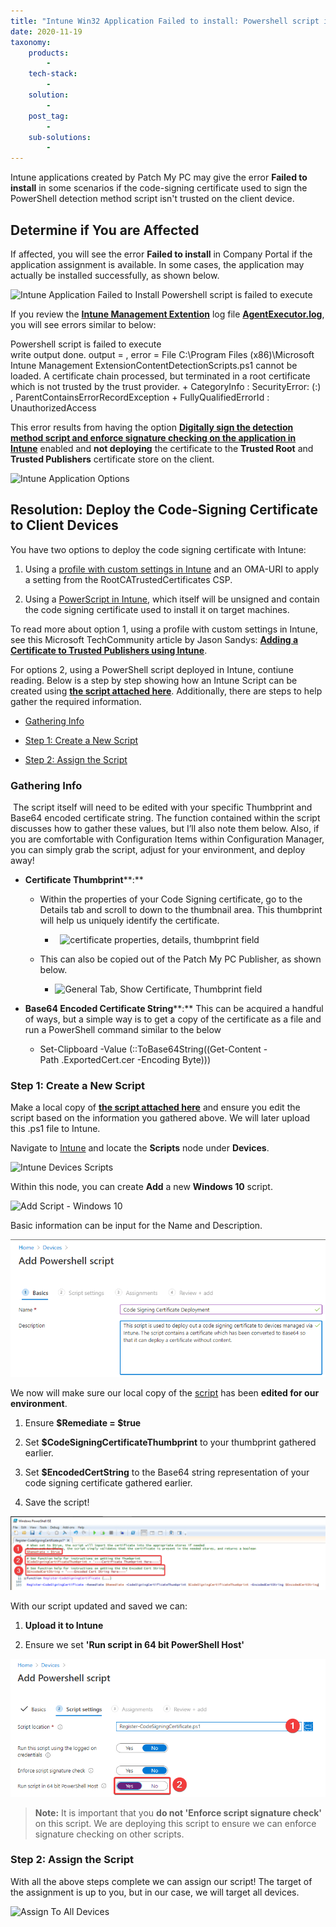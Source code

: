 ```yaml
---
title: "Intune Win32 Application Failed to install: Powershell script is failed to execute"
date: 2020-11-19
taxonomy:
    products:
        - 
    tech-stack:
        - 
    solution:
        - 
    post_tag:
        - 
    sub-solutions:
        - 
---
```


Intune applications created by Patch My PC may give the error **Failed to install** in some scenarios if the code-signing certificate used to sign the PowerShell detection method script isn't trusted on the client device.

## Determine if You are Affected

If affected, you will see the error **Failed to install** in Company Portal if the application assignment is available. In some cases, the application may actually be installed successfully, as shown below.

![Intune Application Failed to Install Powershell script is failed to execute](images/Intune-Application-Failed-to-Install-Powershell-script-is-failed-to-execute.png)

If you review the **[Intune Management Extention](https://docs.microsoft.com/en-us/mem/intune/apps/apps-win32-app-management#prerequisites)** log file **[AgentExecutor.log](https://patchmypc.com/collecting-log-files-for-patch-my-pc-support#application-troubleshooting-client-logs)**, you will see errors similar to below:

Powershell script is failed to execute  
write output done. output = , error = File C:\\Program Files (x86)\\Microsoft Intune Management ExtensionContentDetectionScripts.ps1 cannot be loaded. A certificate chain processed, but terminated in a root certificate which is not trusted by the trust provider. + CategoryInfo : SecurityError: (:) , ParentContainsErrorRecordException + FullyQualifiedErrorId : UnauthorizedAccess

This error results from having the option **[Digitally sign the detection method script and enforce signature checking on the application in Intune](/intune-application-creation-options#topic1)** enabled and **not deploying** the certificate to the **Trusted Root** and **Trusted Publishers** certificate store on the client.

![Intune Application Options](images/intune-application-options-in-patchmypc.png)

## Resolution: Deploy the Code-Signing Certificate to Client Devices

You have two options to deploy the code signing certificate with Intune:

1. Using a [profile with custom settings in Intune](https://docs.microsoft.com/en-gb/mem/intune/configuration/custom-settings-configure) and an OMA-URI to apply a setting from the RootCATrustedCertificates CSP.

3. Using a [PowerScript in Intune](https://docs.microsoft.com/en-us/mem/intune/apps/intune-management-extension), which itself will be unsigned and contain the code signing certificate used to install it on target machines.

To read more about option 1, using a profile with custom settings in Intune, see this Microsoft TechCommunity article by Jason Sandys: **[Adding a Certificate to Trusted Publishers using Intune](https://techcommunity.microsoft.com/t5/intune-customer-success/adding-a-certificate-to-trusted-publishers-using-intune/ba-p/1974488)**.

For options 2, using a PowerShell script deployed in Intune, contiune reading. Below is a step by step showing how an Intune Script can be created using **[the script attached here](/app/uploads/2025/06/Script_Register-CodeSigningCertificate.zip)**. Additionally, there are steps to help gather the required information.

- [Gathering Info](#GatherInfo)

- [Step 1: Create a New Script](#CreateScript)

- [Step 2: Assign the Script](#AssignScript)

### Gathering Info

 The script itself will need to be edited with your specific Thumbprint and Base64 encoded certificate string. The function contained within the script discusses how to gather these values, but I’ll also note them below. Also, if you are comfortable with Configuration Items within Configuration Manager, you can simply grab the script, adjust for your environment, and deploy away!

- **Certificate Thumbprint****:**
    - Within the properties of your Code Signing certificate, go to the Details tab and scroll to down to the thumbnail area. This thumbprint will help us uniquely identify the certificate.
        -  
            ![certificate properties, details, thumbprint field](images/cert-details.png)
            
    
    - This can also be copied out of the Patch My PC Publisher, as shown below.
        - ![General Tab, Show Certificate, Thumbprint field](images/publisher-show-certificate.png)
            

- **Base64 Encoded Certificate String****:** This can be acquired a handful of ways, but a simple way is to get a copy of the certificate as a file and run a PowerShell command similar to the below
    - Set-Clipboard -Value (::ToBase64String((Get-Content -Path .ExportedCert.cer -Encoding Byte)))
        

### Step 1: Create a New Script

Make a local copy of **[the script attached here](/app/uploads/2025/06/Script_Register-CodeSigningCertificate.zip)** and ensure you edit the script based on the information you gathered above. We will later upload this .ps1 file to Intune.

Navigate to [Intune](https://endpoint.microsoft.com) and locate the **Scripts** node under **Devices**.

![Intune  Devices  Scripts](images/IntuneDeviceScripts.png)

Within this node, you can create **Add** a new **Windows 10** script.

![Add Script - Windows 10](images/IntuneDeviceScriptsAddScript.png)

Basic information can be input for the Name and Description.

![](../../_images/IntuneDeviceScriptsNameDescription.png)

We now will make sure our local copy of the [script](/app/uploads/2025/06/Script_Register-CodeSigningCertificate.zip) has been **edited for our environment**.

1. Ensure **$Remediate = $true**

3. Set **$CodeSigningCertificateThumbprint** to your thumbprint gathered earlier.

5. Set **$EncodedCertString** to the Base64 string representation of your code signing certificate gathered earlier.

7. Save the script!

![](../../_images/CodeSigningEditScript.png)

With our script updated and saved we can:

1. **Upload it to Intune**

3. Ensure we set **'Run script in 64 bit PowerShell Host'**

![](../../_images/CodeSigningScriptSettings.png)

> **Note:** It is important that you **do not 'Enforce script signature check'** on this script. We are deploying this script to ensure we can enforce signature checking on other scripts.

### Step 2: Assign the Script

With all the above steps complete we can assign our script! The target of the assignment is up to you, but in our case, we will target all devices.

![Assign To All Devices](images/CodeSigningAssignScript.png)
